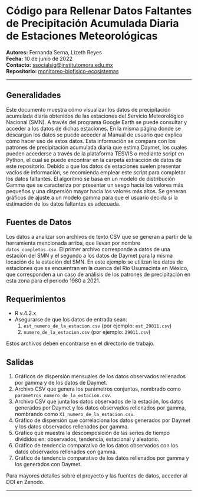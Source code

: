 # Código para Rellenar Datos Faltantes de Precipitación Acumulada Diaria de Estaciones Meteorológicas

**Autores:** Fernanda Serna, Lizeth Reyes  
**Fecha:** 10 de junio de 2022  
**Contacto:** ssocialsig@institutomora.edu.mx  
**Repositorio:** [monitoreo-biofisico-ecosistemas](https://github.com/LizethMReyes/monitoreo-biofisico-ecosistemas?tab=readme-ov-file)  

---

## Generalidades
Este documento muestra cómo visualizar los datos de precipitación acumulada diaria obtenidos de las estaciones del Servicio Meteorológico Nacional (SMN). A través del programa Google Earth se puede consultar y acceder a los datos de dichas estaciones. En la misma página donde se descargan los datos se puede acceder al Manual de usuario que explica cómo hacer uso de estos datos. Esta información se compara con los patrones de precipitación acumulada diaria que estima Daymet, los cuales pueden accederse a través de la plataforma TESVIS o mediante script en Python, el cual se puede encontrar en la carpeta extracción de datos de este repositorio. Debido a que los datos de estaciones suelen presentar vacíos de información, se recomienda emplear este script para completar los datos faltantes. El algoritmo se basa en un modelo de distribución Gamma que se caracteriza por presentar un sesgo hacia los valores más pequeños y una dispersión mayor hacia los valores más altos. Se generan gráficos de ajuste a un modelo gamma para que el usuario decida si la estimación de los datos faltantes es adecuada.

## Fuentes de Datos
Los datos a analizar son archivos de texto CSV que se generan a partir de la herramienta mencionada arriba, que llevan por nombre `datos_completos.csv`. El primer archivo corresponde a datos de una estación del SMN y el segundo a los datos de Daymet para la misma locación de la estación del SMN. En este ejemplo se utilizan los datos de estaciones que se encuentran en la cuenca del Río Usumacinta en México, que corresponden a un caso de análisis de los patrones de precipitación en esta zona para el periodo 1980 a 2021.

## Requerimientos
- R v.4.2.x
- Asegurarse de que los datos de entrada sean:
  1. `est_numero_de_la_estacion.csv` (por ejemplo: `est_29011.csv`)
  2. `numero_de_la_estacion.csv` (por ejemplo: `29011.csv`)
  
Estos archivos deben encontrarse en el directorio de trabajo.

## Salidas
1. Gráficos de dispersión mensuales de los datos observados rellenados por gamma y de los datos de Daymet.
2. Archivo CSV que genera los parámetros conjuntos, nombrado como `parametros_numero_de_la_estacion.csv`.
3. Archivo CSV que junta los datos observados de la estación, los datos generados por Daymet y los datos observados rellenados por gamma, nombrando como `X1_numero_de_la_estacion.csv`.
4. Gráfico de dispersión que correlaciona los datos generados por Daymet y los datos observados rellenados por gamma.
5. Gráfico que muestra la descomposición de las series de tiempo divididos en: observados, tendencia, estacional y aleatorio.
6. Gráfico de tendencia comparativo de los datos observados con los datos observados rellenados con gamma.
7. Gráfico de tendencia comparativo de los datos rellenados por gamma y los generados con Daymet.

Para mayores detalles sobre el proyecto y las fuentes de datos, acceder al DOI en Zenodo.

---
